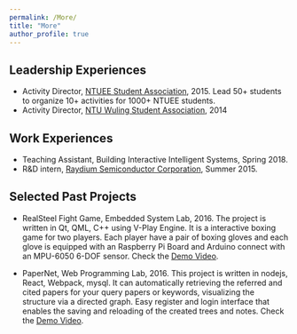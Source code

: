 ```yaml
---
permalink: /More/
title: "More"
author_profile: true
---
```


## Leadership Experiences
* Activity Director, [NTUEE Student Association](https://www.facebook.com/ntuee.org/), 2015. Lead 50+ students to organize 10+ activities for 1000+ NTUEE students.
* Activity Director, [NTU Wuling Student Association](https://www.facebook.com/ntuwuling/), 2014

## Work Experiences 
* Teaching Assistant, Building Interactive Intelligent Systems, Spring 2018.
* R&D intern, [Raydium Semiconductor Corporation](http://www.rad-ic.com/English/Default.aspx), Summer 2015.

## Selected Past Projects
* RealSteel Fight Game, Embedded System Lab, 2016. 
The project is written in Qt, QML, C++ using V-Play Engine. It is a interactive boxing game for two players. Each player have a pair of boxing gloves and each glove is equipped with an Raspberry Pi Board and Arduino connect with an MPU-6050 6-DOF sensor. 
Check the [Demo Video](https://www.youtube.com/watch?v=jziXI6g9NkU&feature=youtu.be).

* PaperNet, Web Programming Lab, 2016. 
This project is written in nodejs, React, Webpack, mysql. It can automatically retrieving the referred and cited papers for your query papers or keywords, visualizing the structure via a directed graph. Easy register and login interface that enables the saving and reloading of the created trees and notes.
Check the [Demo Video](https://www.youtube.com/watch?v=Q-Kp7wJ6xl8&t=33s).

<!-- ## Others
Reviewer: CSL -->

